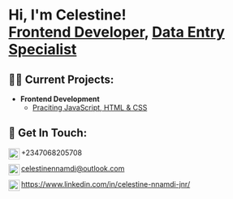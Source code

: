 <h1>Hi, I'm Celestine! <br/><a href="https://github.com/Lestynejr">Frontend Developer</a>, <a href="https://https://www.linkedin.com/in/celestine-nnamdi-jnr//">Data Entry Specialist</a>
<h2>👨‍💻 Current Projects:</h2>

- <b>Frontend Development</b>
  - [Praciting JavaScript, HTML & CSS](https://ehub.alxafrica.com/profile/325bb305-3e4c-4f67-968f-ceda43abbe7d)

<h2> 🤳 Get In Touch:</h2>
<img align="left" alt="lestynejr | Whatsapp" width="22px" src="https://cdn.jsdelivr.net/npm/simple-icons@3.13.0/icons/whatsapp.svg"/>
+2347068205708 

<img align="left" alt="lestynejr | Outlook" width="22px" src="https://cdn.jsdelivr.net/npm/simple-icons@3.13.0/icons/gmail.svg"/>celestinennamdi@outlook.com 

<img align="left" alt="lestynejr | LinkedIn" width="22px" src="https://cdn.jsdelivr.net/npm/simple-icons@v3/icons/linkedin.svg"/>https://www.linkedin.com/in/celestine-nnamdi-jnr/
<!--
**lestynejr/lestynejr** is a ✨ _special_ ✨ repository because its `README.md` (this file) appears on your GitHub profile.
Here are some ideas to get you started:
- 🔭 I’m currently working on ...
- 🌱 I’m currently learning ...
- 👯 I’m looking to collaborate on ...
- 🤔 I’m looking for help with ...
- 💬 Ask me about ...
- 📫 How to reach me: ...
- 😄 Pronouns: ...
- ⚡ Fun fact: ...
-->
